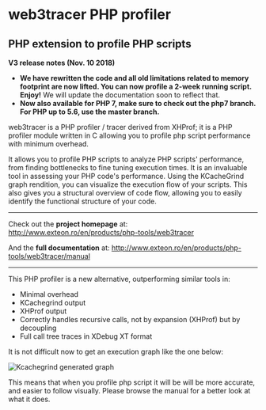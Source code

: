 # web3tracer PHP profiler
## PHP extension to profile PHP scripts

**V3 release notes (Nov. 10 2018)**
* **We have rewritten the code and all old limitations related to memory footprint are now lifted. You can now profile a 2-week running script. Enjoy!** We will update the documentation soon to reflect that.
* **Now also available for PHP 7, make sure to check out the php7 branch. For PHP up to 5.6, use the master branch.**

web3tracer is a PHP profiler / tracer derived from XHProf; it is a PHP profiler module written in C allowing you to profile php script performance with minimum overhead.
 
It allows you to profile PHP scripts to analyze PHP scripts' performance, from finding bottlenecks to fine tuning execution times. It is an invaluable tool in assessing your PHP code's performance. Using the KCacheGrind graph rendition, you can visualize the execution flow of your scripts. This also gives you a structural overview of code flow, allowing you to easily identify the functional structure of your code.

---
Check out the **project homepage** at: http://www.exteon.ro/en/products/php-tools/web3tracer

And the **full documentation** at: http://www.exteon.ro/en/products/php-tools/web3tracer/manual

---
 
This PHP profiler is a new alternative, outperforming similar tools in:

- Minimal overhead
- KCachegrind output
- XHProf output
- Correctly handles recursive calls, not by expansion (XHProf) but by decoupling
- Full call tree traces in XDebug XT format

It is not difficult now to get an execution graph like the one below:

![Kcachegrind generated graph](http://www.exteon.ro/Upload/image/web3tracer/recursion_example.png)
 
This means that when you profile php script it will be will be more accurate, and easier to follow visually. Please browse the manual for a better look at what it does.
